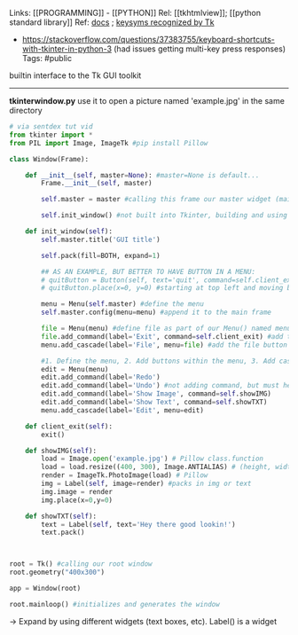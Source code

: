 Links: [[PROGRAMMING]] - [[PYTHON]]
Rel: [[tkhtmlview]]; [[python standard library]]
Ref: [docs](https://docs.python.org/3/library/tkinter.html) ; [keysyms recognized by Tk](https://www.tcl.tk/man/tcl8.4/TkCmd/keysyms.html)
- https://stackoverflow.com/questions/37383755/keyboard-shortcuts-with-tkinter-in-python-3 (had issues getting multi-key press responses)
Tags: #public 

builtin interface to the Tk GUI toolkit 

--- 

**tkinterwindow.py**
use it to open a picture named 'example.jpg' in the same directory
```py
# via sentdex tut vid
from tkinter import *
from PIL import Image, ImageTk #pip install Pillow

class Window(Frame):

	def __init__(self, master=None): #master=None is default...
		Frame.__init__(self, master)

		self.master = master #calling this frame our master widget (main frame)

		self.init_window() #not built into Tkinter, building and using below

	def init_window(self):
		self.master.title('GUI title')

		self.pack(fill=BOTH, expand=1)

		## AS AN EXAMPLE, BUT BETTER TO HAVE BUTTON IN A MENU:
		# quitButton = Button(self, text='quit', command=self.client_exit)
		# quitButton.place(x=0, y=0) #starting at top left and moving by pixels.

		menu = Menu(self.master) #define the menu
		self.master.config(menu=menu) #append it to the main frame

		file = Menu(menu) #define file as part of our Menu() named menu
		file.add_command(label='Exit', command=self.client_exit) #add the command for the file button in menu
		menu.add_cascade(label='File', menu=file) #add the file button in the menu drop-down

		#1. Define the menu, 2. Add buttons within the menu, 3. Add cascade
		edit = Menu(menu)
		edit.add_command(label='Redo')
		edit.add_command(label='Undo') #not adding command, but must here.
		edit.add_command(label='Show Image', command=self.showIMG)
		edit.add_command(label='Show Text', command=self.showTXT)
		menu.add_cascade(label='Edit', menu=edit)

	def client_exit(self):
		exit()

	def showIMG(self):
		load = Image.open('example.jpg') # Pillow class.function
		load = load.resize((400, 300), Image.ANTIALIAS) # (height, width)
		render = ImageTk.PhotoImage(load) # Pillow
		img = Label(self, image=render) #packs in img or text
		img.image = render
		img.place(x=0,y=0)

	def showTXT(self):
		text = Label(self, text='Hey there good lookin!')
		text.pack()



root = Tk() #calling our root window
root.geometry("400x300")

app = Window(root)

root.mainloop() #initializes and generates the window
```
-> Expand by using different widgets (text boxes, etc).
Label() is a widget